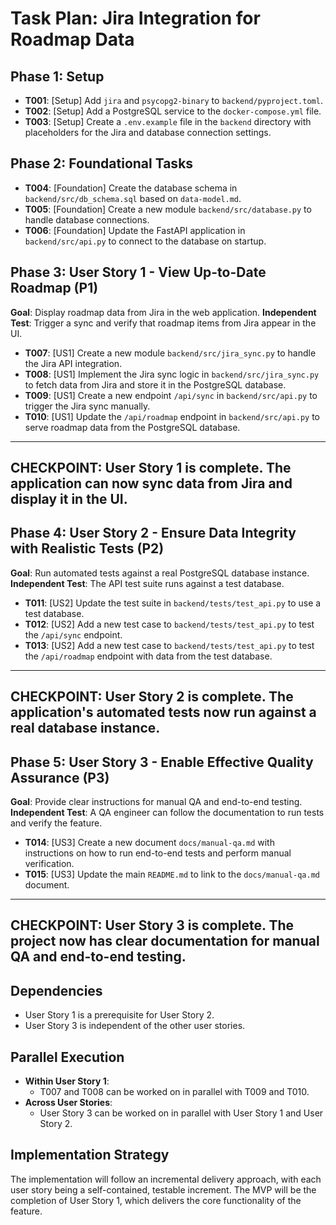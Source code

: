 # Task Plan: Jira Integration for Roadmap Data

## Phase 1: Setup

- **T001**: [Setup] Add `jira` and `psycopg2-binary` to `backend/pyproject.toml`.
- **T002**: [Setup] Add a PostgreSQL service to the `docker-compose.yml` file.
- **T003**: [Setup] Create a `.env.example` file in the `backend` directory with placeholders for the Jira and database connection settings.

## Phase 2: Foundational Tasks

- **T004**: [Foundation] Create the database schema in `backend/src/db_schema.sql` based on `data-model.md`.
- **T005**: [Foundation] Create a new module `backend/src/database.py` to handle database connections.
- **T006**: [Foundation] Update the FastAPI application in `backend/src/api.py` to connect to the database on startup.

## Phase 3: User Story 1 - View Up-to-Date Roadmap (P1)

**Goal**: Display roadmap data from Jira in the web application.
**Independent Test**: Trigger a sync and verify that roadmap items from Jira appear in the UI.

- **T007**: [US1] Create a new module `backend/src/jira_sync.py` to handle the Jira API integration.
- **T008**: [US1] Implement the Jira sync logic in `backend/src/jira_sync.py` to fetch data from Jira and store it in the PostgreSQL database.
- **T009**: [US1] Create a new endpoint `/api/sync` in `backend/src/api.py` to trigger the Jira sync manually.
- **T010**: [US1] Update the `/api/roadmap` endpoint in `backend/src/api.py` to serve roadmap data from the PostgreSQL database.

---
**CHECKPOINT**: User Story 1 is complete. The application can now sync data from Jira and display it in the UI.
---

## Phase 4: User Story 2 - Ensure Data Integrity with Realistic Tests (P2)

**Goal**: Run automated tests against a real PostgreSQL database instance.
**Independent Test**: The API test suite runs against a test database.

- **T011**: [US2] Update the test suite in `backend/tests/test_api.py` to use a test database.
- **T012**: [US2] Add a new test case to `backend/tests/test_api.py` to test the `/api/sync` endpoint.
- **T013**: [US2] Add a new test case to `backend/tests/test_api.py` to test the `/api/roadmap` endpoint with data from the test database.

---
**CHECKPOINT**: User Story 2 is complete. The application's automated tests now run against a real database instance.
---

## Phase 5: User Story 3 - Enable Effective Quality Assurance (P3)

**Goal**: Provide clear instructions for manual QA and end-to-end testing.
**Independent Test**: A QA engineer can follow the documentation to run tests and verify the feature.

- **T014**: [US3] Create a new document `docs/manual-qa.md` with instructions on how to run end-to-end tests and perform manual verification.
- **T015**: [US3] Update the main `README.md` to link to the `docs/manual-qa.md` document.

---
**CHECKPOINT**: User Story 3 is complete. The project now has clear documentation for manual QA and end-to-end testing.
---

## Dependencies

- User Story 1 is a prerequisite for User Story 2.
- User Story 3 is independent of the other user stories.

## Parallel Execution

- **Within User Story 1**:
    - T007 and T008 can be worked on in parallel with T009 and T010.
- **Across User Stories**:
    - User Story 3 can be worked on in parallel with User Story 1 and User Story 2.

## Implementation Strategy

The implementation will follow an incremental delivery approach, with each user story being a self-contained, testable increment. The MVP will be the completion of User Story 1, which delivers the core functionality of the feature.
